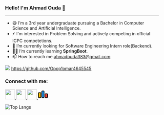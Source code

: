### Hello! I'm Ahmad Ouda 👋
--------
- 😄 I’m a 3rd year undergraduate pursuing a Bachelor in Computer Science and Artificial Intelligence.
- ⚡ I'm interested in Problem Solving and actively competing in official ICPC competetions.
- 🔭 I’m currently looking for Software Engineering Intern role(Backend).
- ✍🏾 I’m currently learning <b>SpringBoot</b>.
- 📫 How to reach me [ahmadouda383@gmail.com](mailto:ahmadouda383@gmail.com)

![](https://komarev.com/ghpvc/?username=Opop1omar4645545)
https://github.com/Opop1omar4645545
### Connect with me:                  
<p align="left">
<a href="https://github.com/Opop1omar4645545"target="_blank" rel="noreferrer"> <picture> <source media="(prefers-color-scheme: dark)" srcset="https://raw.githubusercontent.com/danielcranney/readme-generator/main/public/icons/socials/github-dark.svg" /> <source media="(prefers-color-scheme: light)" srcset="https://raw.githubusercontent.com/danielcranney/readme-generator/main/public/icons/socials/github.svg" /> <img src="https://raw.githubusercontent.com/danielcranney/readme-generator/main/public/icons/socials/github.svg" width="32" height="32" /> </picture> 
</a> <a href="https://www.linkedin.com/in/opop1omar/" target ="_blank" rel="noreferrer"> <picture> <source media="(prefers-color-scheme: dark)" srcset="https://raw.githubusercontent.com/danielcranney/readme-generator/main/public/icons/socials/linkedin-dark.svg" /> <source media="(prefers-color-scheme: light)" srcset="https://raw.githubusercontent.com/danielcranney/readme-generator/main/public/icons/socials/linkedin.svg" /> <img src="https://raw.githubusercontent.com/danielcranney/readme-generator/main/public/icons/socials/linkedin.svg" width="32" height="32" /> </picture> </a>
</a> <a href="https://leetcode.com/Ahmad_Ouda/" target="_blank" rel="noreferrer"> <picture> <source media="(prefers-color-scheme: dark)" srcset="https://github.com/dheereshagrwal/colored-icons/blob/master/public/icons/leetcode/leetcode-light.png" /> <source media="(prefers-color-scheme: light)" srcset="https://github.com/dheereshagrwal/colored-icons/blob/master/public/icons/leetcode/leetcode.png" /> <img src="https://github.com/dheereshagrwal/colored-icons/blob/master/public/icons/leetcode/leetcode.png" width="32" height="32" /> </picture> </a> <a href="https://codeforces.com/profile/opop1omar" target="_blank" rel="noreferrer"> <picture> <source media="(prefers-color-scheme: dark)" srcset="https://github.com/Ahmad3oda/Ahmad3oda/blob/main/cf.png" /> <source media="(prefers-color-scheme: light)" srcset="https://github.com/Ahmad3oda/Ahmad3oda/blob/main/cf.png" /> <img src="https://github.com/Ahmad3oda/Ahmad3oda/blob/main/cf.png" width="32" height="32" /> </picture> </a>
</a>
</p>

![Top Langs](https://github-readme-stats.vercel.app/api/top-langs/?username=Opop1omar4645545&layout=compact)
<!--

- 🔭 I’m currently working on ...
- 🌱 I’m currently learning ...
- 👯 I’m looking to collaborate on ...
- 🤔 I’m looking for help with ...
- 💬 Ask me about ...
- 📫 How to reach me: ...
- 😄 Pronouns: ...
- ⚡ Fun fact: ...
-->
